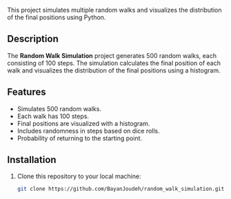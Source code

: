 
This project simulates multiple random walks and visualizes the distribution of the final positions using Python.

## Description

The **Random Walk Simulation** project generates 500 random walks, each consisting of 100 steps. The simulation calculates the final position of each walk and visualizes the distribution of the final positions using a histogram.

## Features

- Simulates 500 random walks.
- Each walk has 100 steps.
- Final positions are visualized with a histogram.
- Includes randomness in steps based on dice rolls.
- Probability of returning to the starting point.

## Installation

1. Clone this repository to your local machine:
   ```bash
   git clone https://github.com/BayanJoudeh/random_walk_simulation.git

